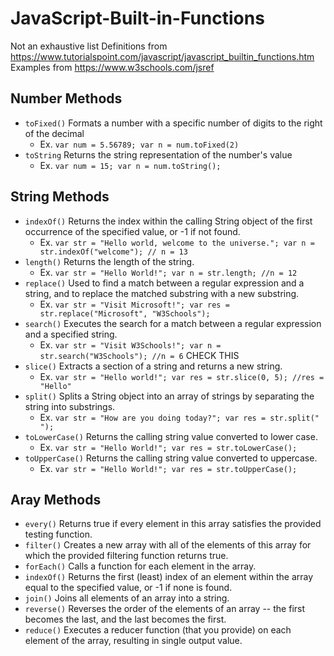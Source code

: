 # JavaScript-Built-in-Functions

Not an exhaustive list
Definitions from https://www.tutorialspoint.com/javascript/javascript_builtin_functions.htm
Examples from https://www.w3schools.com/jsref

## Number Methods
- `toFixed()` Formats a number with a specific number of digits to the right of the decimal
  - Ex. `var num = 5.56789; var n = num.toFixed(2)`
- `toString`  Returns the string representation of the number's value
  - Ex. `var num = 15; var n = num.toString();`
  
## String Methods
- `indexOf()` Returns the index within the calling String object of the first occurrence of the specified value, or -1 if not found.
  - Ex. `var str = "Hello world, welcome to the universe."; var n = str.indexOf("welcome"); // n = 13`
- `length()` Returns the length of the string.
  - Ex. `var str = "Hello World!"; var n = str.length; //n = 12`
- `replace()` Used to find a match between a regular expression and a string, and to replace the matched substring with a new substring.
  - Ex. `var str = "Visit Microsoft!"; var res = str.replace("Microsoft", "W3Schools");`
- `search()` Executes the search for a match between a regular expression and a specified string.
  - Ex. `var str = "Visit W3Schools!"; var n = str.search("W3Schools"); //n = 6` CHECK THIS
- `slice()` Extracts a section of a string and returns a new string.
  - Ex. `var str = "Hello world!"; var res = str.slice(0, 5); //res = "Hello"`
- `split()` Splits a String object into an array of strings by separating the string into substrings.
  - Ex. `var str = "How are you doing today?"; var res = str.split(" ");`
- `toLowerCase()` Returns the calling string value converted to lower case.
  - Ex. `var str = "Hello World!"; var res = str.toLowerCase();`
- `toUpperCase()` Returns the calling string value converted to uppercase.
  - Ex. `var str = "Hello World!"; var res = str.toUpperCase();`
  
## Aray Methods
- `every()` Returns true if every element in this array satisfies the provided testing function.
- `filter()` Creates a new array with all of the elements of this array for which the provided filtering function returns true.
- `forEach()` Calls a function for each element in the array.
- `indexOf()` Returns the first (least) index of an element within the array equal to the specified value, or -1 if none is found.
- `join()` Joins all elements of an array into a string.
- `reverse()` Reverses the order of the elements of an array -- the first becomes the last, and the last becomes the first.
- `reduce()` Executes a reducer function (that you provide) on each element of the array, resulting in single output value.
